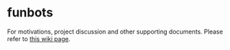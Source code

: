 # funbots

For motivations, project discussion and other supporting documents. Please refer to [this wiki page](https://github.com/melvinma/funbots/wiki).

